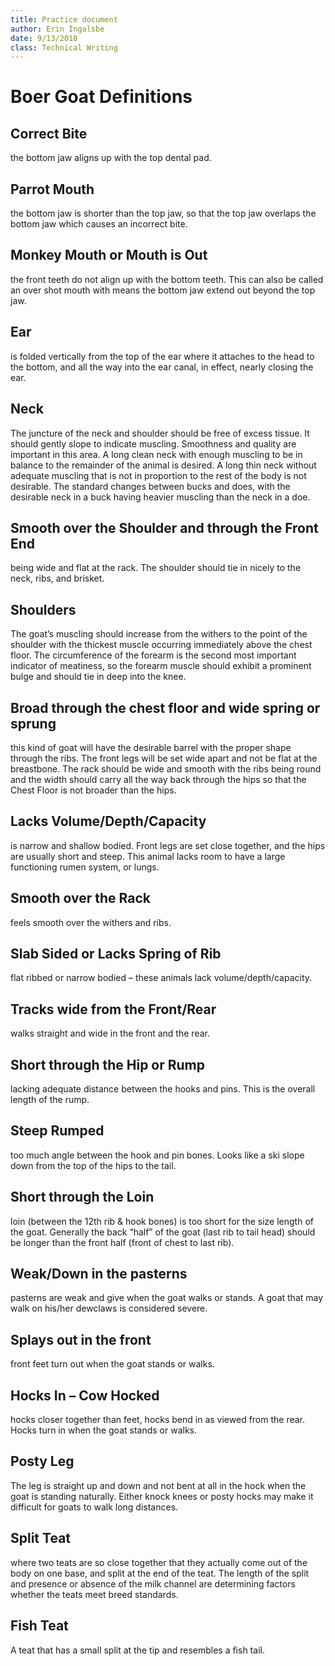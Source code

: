 ```yaml
---
title: Practice document
author: Erin Ingalsbe
date: 9/13/2018
class: Technical Writing
---
```


# Boer Goat Definitions

## Correct Bite  
the bottom jaw aligns up with the top dental pad.
## Parrot Mouth  
the bottom jaw is shorter than the top jaw, so that the top jaw overlaps the bottom jaw which causes an incorrect bite.
## Monkey Mouth or Mouth is Out  
the front teeth do not align up with the bottom teeth. This can also be called an over shot mouth with means the bottom jaw extend out beyond the top jaw.
## Ear 
is folded vertically from the top of the ear where it attaches to the head to the bottom, and all the way into the ear canal, in effect, nearly closing the ear.
## Neck
The juncture of the neck and shoulder should be free of excess tissue. It should gently slope to indicate muscling. Smoothness and quality are important in this area. A long clean neck with enough muscling to be in balance to the remainder of the animal is desired. A long thin neck without adequate muscling that is not in proportion to the rest of the body is not desirable. The standard changes between bucks and does, with the desirable neck in a buck having heavier muscling than the neck in a doe.
## Smooth over the Shoulder and through the Front End 
being wide and flat at the rack. The shoulder should tie in nicely to the neck, ribs, and brisket.
## Shoulders 
The goat’s muscling should increase from the withers to the point of the shoulder with the thickest muscle occurring immediately above the chest floor. The circumference of the forearm is the second most important indicator of meatiness, so the forearm muscle should exhibit a prominent bulge and should tie in deep into the knee.
## Broad through the chest floor and wide spring or sprung  
this kind of goat will have the desirable barrel with the proper shape through the ribs. The front legs will be set wide apart and not be flat at the breastbone. The rack should be wide and smooth with the ribs being round and the width should carry all the way back through the hips so that the Chest Floor is not broader than the hips.
## Lacks Volume/Depth/Capacity 
is narrow and shallow bodied. Front legs are set close together, and the hips are usually short and steep. This animal lacks room to have a large functioning rumen system, or lungs.
## Smooth over the Rack 
feels smooth over the withers and ribs.
## Slab Sided or Lacks Spring of Rib  
flat ribbed or narrow bodied – these animals lack volume/depth/capacity.
## Tracks wide from the Front/Rear 
walks straight and wide in the front and the rear.
## Short through the Hip or Rump  
lacking adequate distance between the hooks and pins. This is the overall length of  the rump.
## Steep Rumped  
too much angle between the hook and pin bones. Looks like a ski slope down from the top of the hips to the tail.
## Short through the Loin 
loin (between the 12th rib & hook bones) is too short for the size length of the goat.  Generally the back “half” of the goat (last rib to tail head) should be longer than the front half (front of chest to last rib).
## Weak/Down in the pasterns 
pasterns are weak and give when the goat walks or stands. A goat that may walk on his/her dewclaws is considered severe.
## Splays out in the front
front feet turn out when the goat stands or walks.
## Hocks In – Cow Hocked  
hocks closer together than feet, hocks bend in as viewed from the rear.  Hocks turn in when the goat stands or walks.
## Posty Leg 
The leg is straight up and down and not bent at all in the hock when the goat is standing naturally. Either knock knees or posty hocks may make it difficult for goats to walk long distances.
## Split Teat  
where two teats are so close together that they actually come out of the body on one base, and split at the end of the teat. The length of the split and presence or absence of the milk channel are determining factors whether the teats meet breed standards.
## Fish Teat 
A teat that has a small split at the tip and resembles a fish tail.

